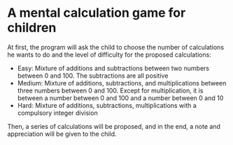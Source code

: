 # A mental calculation game for children

At first, the program will ask the child to choose the number of calculations he wants to do and the level of difficulty for the proposed calculations:
* Easy: Mixture of additions and subtractions between two numbers between 0 and 100. The subtractions are all positive
* Medium: Mixture of additions, subtractions, and multiplications between three numbers between 0 and 100. Except for multiplication, it is between a number between 0 and 100 and a number between 0 and 10
* Hard: Mixture of additions, subtractions, multiplications with a compulsory integer division

Then, a series of calculations will be proposed, and in the end, a note and appreciation will be given to the child.
